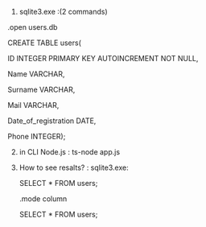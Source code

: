 1) sqlite3.exe  :(2 commands)

 .open users.db 

CREATE TABLE users(
 
  ID INTEGER PRIMARY KEY AUTOINCREMENT NOT NULL,

  Name VARCHAR,
  
  Surname VARCHAR,
  
  Mail VARCHAR,
  
  Date_of_registration DATE,
  
  Phone INTEGER);

2) in CLI Node.js : 
   ts-node app.js

3) How to see resalts? :
   sqlite3.exe:
   
   SELECT * FROM users;

   .mode column

   SELECT * FROM users;